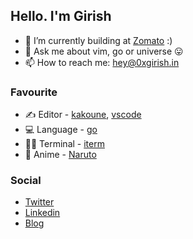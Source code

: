 ## Hello. I'm Girish
- 🧱 I’m currently building at [Zomato](https://www.zomato.com/) :)
- 💬 Ask me about vim, go or universe 😛️
- 📫 How to reach me: hey@0xgirish.in

### Favourite
- ✍️ Editor -  [kakoune](http://kakoune.org/), [vscode](https://code.visualstudio.com/)
- 💻️ Language - [go](https://go.dev/)
- 👨‍💻️ Terminal - [iterm](https://iterm2.com/)
- 🍿 Anime - [Naruto](https://en.wikipedia.org/wiki/Naruto)

### Social
- [Twitter](https://twitter.com/0xgirish)
- [Linkedin](https://linkedin.com/in/0xgirish)
- [Blog](https://0xgirish.in)
